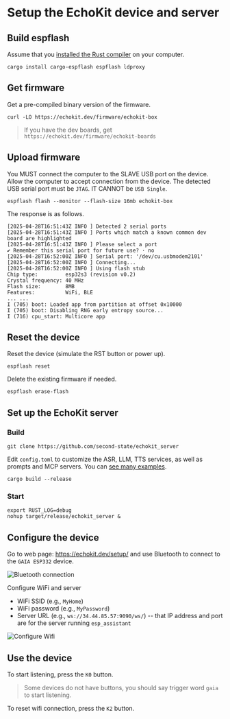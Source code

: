 # Setup the EchoKit device and server

## Build espflash

Assume that you [installed the Rust compiler](https://www.rust-lang.org/tools/install) on your computer.

```
cargo install cargo-espflash espflash ldproxy
```

## Get firmware

Get a pre-compiled binary version of the firmware.

```
curl -LO https://echokit.dev/firmware/echokit-box
```

> If you have the dev boards, get `https://echokit.dev/firmware/echokit-boards`

## Upload firmware

You MUST connect the computer to the SLAVE USB port on the device. Allow the computer to accept connection from the device. The detected USB serial port must be `JTAG`. IT CANNOT be `USB Single`.

```
espflash flash --monitor --flash-size 16mb echokit-box
```

The response is as follows.

```
[2025-04-28T16:51:43Z INFO ] Detected 2 serial ports
[2025-04-28T16:51:43Z INFO ] Ports which match a known common dev board are highlighted
[2025-04-28T16:51:43Z INFO ] Please select a port
✔ Remember this serial port for future use? · no
[2025-04-28T16:52:00Z INFO ] Serial port: '/dev/cu.usbmodem2101'
[2025-04-28T16:52:00Z INFO ] Connecting...
[2025-04-28T16:52:00Z INFO ] Using flash stub
Chip type:         esp32s3 (revision v0.2)
Crystal frequency: 40 MHz
Flash size:        8MB
Features:          WiFi, BLE
... ...
I (705) boot: Loaded app from partition at offset 0x10000
I (705) boot: Disabling RNG early entropy source...
I (716) cpu_start: Multicore app
```

## Reset the device

Reset the device (simulate the RST button or power up).

```
espflash reset
```

Delete the existing firmware if needed.

```
espflash erase-flash
```

## Set up the EchoKit server

### Build

```
git clone https://github.com/second-state/echokit_server
```

Edit `config.toml` to customize the ASR, LLM, TTS services, as well as prompts and MCP servers. You can [see many examples](examples/).

```
cargo build --release
```

### Start

```
export RUST_LOG=debug
nohup target/release/echokit_server &
```

## Configure the device

Go to web page: https://echokit.dev/setup/  and use Bluetooth to connect to the `GAIA ESP332` device.

![Bluetooth connection](https://hackmd.io/_uploads/Hyjc9ZjEee.png)

Configure WiFi and server

* WiFi SSID (e.g., `MyHome`)
* WiFi password (e.g., `MyPassword`)
* Server URL (e.g., `ws://34.44.85.57:9090/ws/`) -- that IP address and port are for the server running `esp_assistant`

![Configure Wifi](https://hackmd.io/_uploads/HJkh5ZjVee.png)

## Use the device

To start listening, press the `K0` button.

> Some devices do not have buttons, you should say trigger word `gaia` to start listening.

To reset wifi connection, press the `K2` button.





